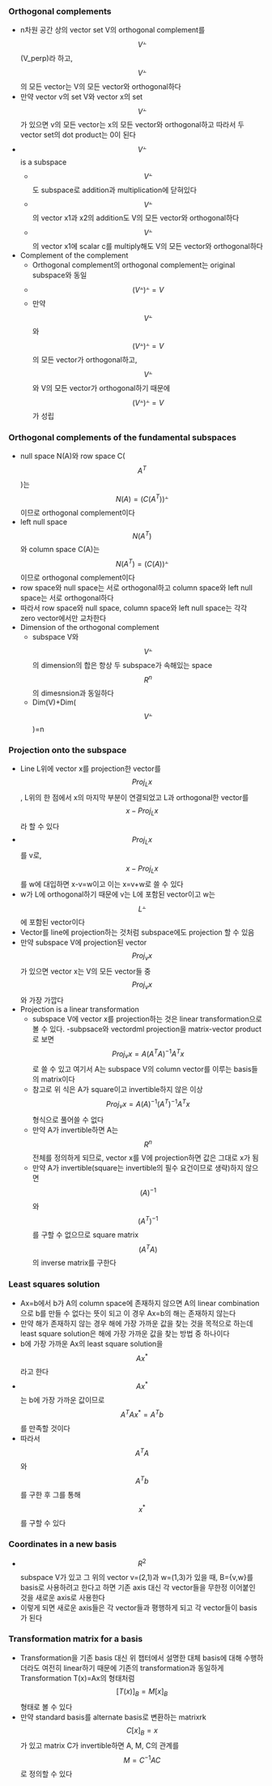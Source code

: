 ### Orthogonal complements
- n차원 공간 상의 vector set V의 orthogonal complement를 $$V^⫠$$(V_perp)라 하고, $$V^⫠$$의 모든 vector는 V의 모든 vector와 orthogonal하다
- 만약 vector v의 set V와 vector x의 set $$V^⫠$$가 있으면 v의 모든 vector는 x의 모든 vector와 orthogonal하고 따라서 두 vector set의 dot product는 0이 된다
- $$V^⫠$$ is a subspace
  - $$V^⫠$$도 subspace로 addition과 multiplication에 닫혀있다
  - $$V^⫠$$의 vector x1과 x2의 addition도 V의 모든 vector와 orthogonal하다
  - $$V^⫠$$의 vector x1에 scalar c를 multiply해도 V의 모든 vector와 orthogonal하다
- Complement of the complement
  - Orthogonal complement의 orthogonal complement는 original subspace와 동일
  - $$(V^⫠)^⫠=V$$
  - 만약 $$V^⫠$$와 $$(V^⫠)^⫠=V$$의 모든 vector가 orthogonal하고, $$V^⫠$$와 V의 모든 vector가 orthogonal하기 때문에 $$(V^⫠)^⫠=V$$가 성립

### Orthogonal complements of the fundamental subspaces
- null space N(A)와 row space C($$A^T$$)는 $$N(A)=(C(A^T))^⫠$$이므로 orthogonal complement이다
- left null space $$N(A^T)$$와 column space C(A)는 $$N(A^T)=(C(A))^⫠$$이므로 orthogonal complement이다
- row space와 null space는 서로 orthogonal하고 column space와 left null space는 서로 orthogonal하다
- 따라서 row space와 null space, column space와 left null space는 각각 zero vector에서만 교차한다
- Dimension of the orthogonal complement
  - subspace V와 $$V^⫠$$의 dimension의 합은 항상 두 subspace가 속해있는 space $$R^n$$의 dimesnsion과 동일하다
  - Dim(V)+Dim($$V^⫠$$)=n

### Projection onto the subspace
- Line L위에 vector x를 projection한 vector를 $$Proj_Lx$$, L위의 한 점에서 x의 마지막 부분이 연결되었고 L과 orthogonal한 vector를 $$x-Proj_Lx$$라 할 수 있다
- $$Proj_Lx$$를 v로, $$x-Proj_Lx$$를 w에 대입하면 x-v=w이고 이는 x=v+w로 쓸 수 있다
- w가 L에 orthogonal하기 때문에 v는 L에 포함된 vector이고 w는 $$L^⫠$$에 포함된 vector이다
- Vector를 line에 projection하는 것처럼 subspace에도 projection 할 수 있음
- 만약 subspace V에 projection된 vector $$Proj_vx$$가 있으면 vector x는 V의 모든 vector들 중 $$Proj_vx$$와 가장 가깝다
- Projection is a linear transformation
  - subspace V에 vector x를 projection하는 것은 linear transformation으로 볼 수 있다. 
  -subpsace와 vectordml projection을 matrix-vector product로 보면 $$Proj_vx=A(A^TA)^{-1}A^Tx$$로 쓸 수 있고 여기서 A는 subspace V의 column vector를 이루는 basis들의 matrix이다
  - 참고로 위 식은 A가 square이고 invertible하지 않은 이상 $$Proj_vx=A(A)^{-1}(A^T)^{-1}A^Tx$$ 형식으로 풀어쓸 수 없다
  - 만약 A가 invertible하면 A는 $$R^n$$ 전체를 정의하게 되므로, vector x를 V에 projection하면 값은 그대로 x가 됨
  - 만약 A가 invertible(square는 invertible의 필수 요건이므로 생략)하지 않으면 $$(A)^{-1}$$와 $$(A^T)^{-1}$$를 구할 수 없으므로 square matrix $$(A^TA)$$의 inverse matrix를 구한다
  
### Least squares solution
- Ax=b에서 b가 A의 column space에 존재하지 않으면 A의 linear combination으로 b를 만들 수 없다는 뜻이 되고 이 경우 Ax=b의 해는 존재하지 않는다
- 만약 해가 존재하지 않는 경우 해에 가장 가까운 값을 찾는 것을 목적으로 하는데 least square solution은 해에 가장 가까운 값을 찾는 방법 중 하나이다
- b에 가장 가까운 Ax의 least square solution을 $$Ax^*$$라고 한다
- $$Ax^*$$는 b에 가장 가까운 값이므로 $$A^TAx^*=A^Tb$$를 만족할 것이다
- 따라서 $$A^TA$$와 $$A^Tb$$를 구한 후 그를 통해 $$x^*$$를 구할 수 있다

### Coordinates in a new basis
- $$R^2$$ subspace V가 있고 그 위의 vector v=(2,1)과 w=(1,3)가 있을 때, B={v,w}를 basis로 사용하려고 한다고 하면 기존 axis 대신 각 vector들을 무한정 이어붙인 것을 새로운 axis로 사용한다
- 이렇게 되면 새로운 axis들은 각 vector들과 평행하게 되고 각 vector들이 basis가 된다

### Transformation matrix for a basis
- Transformation을 기존 basis 대신 위 챕터에서 설명한 대체 basis에 대해 수행하더라도 여전히 linear하기 때문에 기존의 transformation과 동일하게 Transformation T(x)=Ax의 형태처럼 $$[T(x)]_B=M[x]_B$$형태로 볼 수 있다
- 만약 standard basis를 alternate basis로 변환하는 matrixrk $$C[x]_B=x$$가 있고 matrix C가 invertible하면 A, M, C의 관계를 $$M=C^{-1}AC$$로 정의할 수 있다